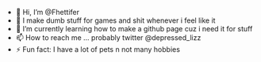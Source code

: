 - 👋 Hi, I’m @Fhettifer
- 👀 I make dumb stuff for games and shit whenever i feel like it
- 🌱 I’m currently learning how to make a github page cuz i need it for stuff
- 📫 How to reach me ... probably twitter @depressed_lizz
- ⚡ Fun fact: I have a lot of pets n not many hobbies

<!---
Fhettifer/Fhettifer is a ✨ special ✨ repository because its `README.md` (this file) appears on your GitHub profile.
You can click the Preview link to take a look at your changes.
--->
